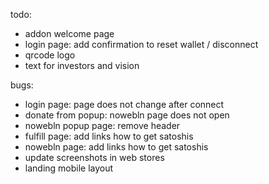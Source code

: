todo:
- addon welcome page
- login page: add confirmation to reset wallet / disconnect
- qrcode logo
- text for investors and vision

bugs:
- login page: page does not change after connect
- donate from popup: nowebln page does not open
- nowebln popup page: remove header
- fulfill page: add links how to get satoshis
- nowebln page: add links how to get satoshis
- update screenshots in web stores
- landing mobile layout
